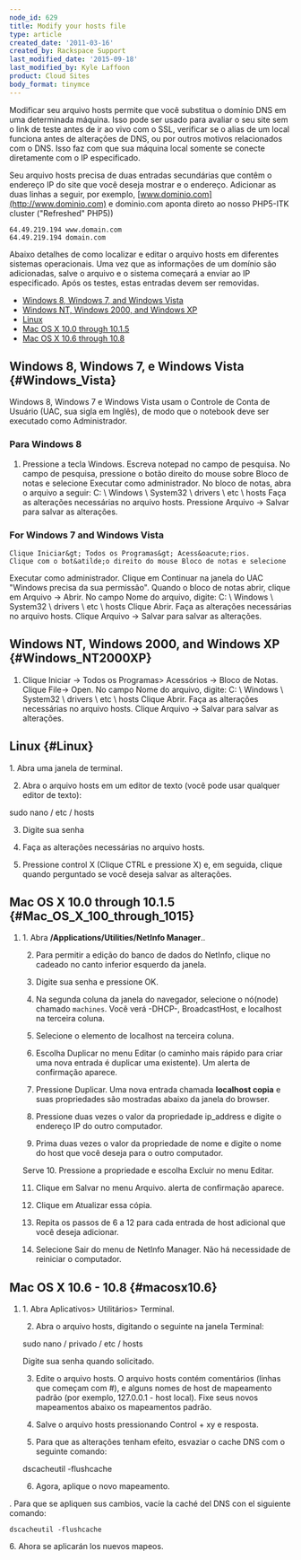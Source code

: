 ```yaml
---
node_id: 629
title: Modify your hosts file
type: article
created_date: '2011-03-16'
created_by: Rackspace Support
last_modified_date: '2015-09-18'
last_modified_by: Kyle Laffoon
product: Cloud Sites
body_format: tinymce
---
```


Modificar seu arquivo hosts permite que voc&ecirc; substitua o dom&iacute;nio DNS em
uma determinada m&aacute;quina. Isso pode ser usado para avaliar o seu site sem
o link de teste antes de ir ao vivo com o SSL, verificar se o alias de
um local funciona antes de altera&ccedil;&otilde;es de DNS, ou por outros motivos
relacionados com o DNS. Isso faz com que sua m&aacute;quina local somente se
conecte diretamente com o IP especificado.

Seu arquivo hosts precisa de duas entradas secund&aacute;rias que cont&ecirc;m o
endere&ccedil;o IP do site que voc&ecirc; deseja mostrar e o endere&ccedil;o. Adicionar as
duas linhas a seguir, por exemplo,
[www.dominio.com](http://www.dominio.com) e dominio.com aponta direto ao
nosso PHP5-ITK cluster ("Refreshed" PHP5))

    64.49.219.194 www.domain.com
    64.49.219.194 domain.com

Abaixo detalhes de como localizar e editar o arquivo hosts em diferentes
sistemas operacionais. Uma vez que as informa&ccedil;&otilde;es de um dom&iacute;nio s&atilde;o
adicionadas, salve o arquivo e o sistema come&ccedil;ar&aacute; a enviar ao IP
especificado. Ap&oacute;s os testes, estas entradas devem ser removidas.

-   [Windows 8, Windows 7, and Windows Vista](#Windows_Vista)
-   [Windows NT, Windows 2000, and Windows XP](#Windows_NT2000XP)
-   [Linux](#Linux)
-   [Mac OS X 10.0 through 10.1.5](#Mac_OS_X_100_through_1015)
-   [Mac OS X 10.6 through 10.8](#macosx10.6)

Windows 8, Windows 7, e Windows Vista {#Windows_Vista}
-------------------------------------

Windows 8, Windows 7 e Windows Vista usam o Controle de Conta de Usu&aacute;rio
(UAC, sua sigla em Ingl&ecirc;s), de modo que o notebook deve ser executado
como Administrador.

### Para Windows 8

1.  Pressione a tecla Windows.
        Escreva notepad no campo de pesquisa.
        No campo de pesquisa, pressione o bot&atilde;o direito do mouse sobre
    Bloco de notas e selecione Executar como administrador.
        No bloco de notas, abra o arquivo a seguir:
        C: \\ Windows \\ System32 \\ drivers \\ etc \\ hosts
        Fa&ccedil;a as altera&ccedil;&otilde;es necess&aacute;rias no arquivo hosts.
        Pressione Arquivo -&gt; Salvar para salvar as altera&ccedil;&otilde;es.


### For Windows 7 and Windows Vista

    Clique Iniciar&gt; Todos os Programas&gt; Acess&oacute;rios.
    Clique com o bot&atilde;o direito do mouse Bloco de notas e selecione
Executar como administrador.
    Clique em Continuar na janela do UAC "Windows precisa da sua
permiss&atilde;o".
    Quando o bloco de notas abrir, clique em Arquivo -&gt; Abrir.
    No campo Nome do arquivo, digite:
    C: \\ Windows \\ System32 \\ drivers \\ etc \\ hosts
    Clique Abrir.
    Fa&ccedil;a as altera&ccedil;&otilde;es necess&aacute;rias no arquivo hosts.
    Clique Arquivo -&gt; Salvar para salvar as altera&ccedil;&otilde;es.

Windows NT, Windows 2000, and Windows XP {#Windows_NT2000XP}
----------------------------------------

1.  Clique Iniciar -&gt; Todos os Programas&gt; Acess&oacute;rios -&gt; Bloco
    de Notas.
        Clique File-&gt; Open.
        No campo Nome do arquivo, digite:
        C: \\ Windows \\ System32 \\ drivers \\ etc \\ hosts
    Clique Abrir.
        Fa&ccedil;a as altera&ccedil;&otilde;es necess&aacute;rias  no arquivo hosts.
        Clique Arquivo -&gt; Salvar para salvar as altera&ccedil;&otilde;es.

Linux {#Linux}
-----

1\. Abra uma janela de terminal.

2. Abra o arquivo hosts em um editor de texto (voc&ecirc; pode usar qualquer
editor de texto):

sudo nano / etc / hosts

3. Digite sua senha

4. Fa&ccedil;a as altera&ccedil;&otilde;es necess&aacute;rias no arquivo hosts.

5. Pressione control X (Clique CTRL e pressione X) e, em seguida, clique
quando perguntado se voc&ecirc; deseja salvar as altera&ccedil;&otilde;es.


Mac OS X 10.0 through 10.1.5 {#Mac_OS_X_100_through_1015}
----------------------------

1.  1\. Abra **/Applications/Utilities/NetInfo Manager**..

    2. Para permitir a edi&ccedil;&atilde;o do banco de dados do NetInfo, clique no
    cadeado no canto inferior esquerdo da janela.

    3. Digite sua senha e pressione OK.

    4. Na segunda coluna da janela do navegador, selecione o n&oacute;(node)
    chamado `machines`. Voc&ecirc; ver&aacute; -DHCP-, BroadcastHost, e localhost na
    terceira coluna.

    5. Selecione o elemento de localhost na terceira coluna.

    6. Escolha Duplicar no menu Editar (o caminho mais r&aacute;pido para criar uma
    nova entrada &eacute; duplicar uma existente). Um alerta de confirma&ccedil;&atilde;o
    aparece.

    7. Pressione Duplicar. Uma nova entrada chamada **localhost copia** e
    suas propriedades s&atilde;o mostradas abaixo da janela do browser.

    8. Pressione duas vezes o valor da propriedade ip\_address e digite o
    endere&ccedil;o IP do outro computador.

    9. Prima duas vezes o valor da propriedade de nome e digite o nome do
    host que voc&ecirc; deseja para o outro computador.

    Serve 10. Pressione a propriedade e escolha Excluir no menu Editar.

    11. Clique em Salvar no menu Arquivo. alerta de confirma&ccedil;&atilde;o aparece.

    12. Clique em Atualizar essa c&oacute;pia.

    13. Repita os passos de 6 a 12 para cada entrada de host adicional que
    voc&ecirc; deseja adicionar.

    14. Selecione Sair do menu de NetInfo Manager. N&atilde;o h&aacute; necessidade de
    reiniciar o computador.


Mac OS X 10.6 - 10.8 {#macosx10.6}
--------------------

1.  1\. Abra Aplicativos&gt; Utilit&aacute;rios&gt; Terminal.

    2. Abra o arquivo hosts, digitando o seguinte na janela Terminal:

    sudo nano / privado / etc / hosts

    Digite sua senha quando solicitado.

    3. Edite o arquivo hosts. O arquivo hosts cont&eacute;m coment&aacute;rios (linhas que
    come&ccedil;am com \#), e alguns nomes de host de mapeamento padr&atilde;o (por
    exemplo, 127.0.0.1 - host local). Fixe seus novos mapeamentos abaixo os
    mapeamentos padr&atilde;o.

    4. Salve o arquivo hosts pressionando Control + xy e resposta.

    5. Para que as altera&ccedil;&otilde;es tenham efeito, esvaziar o cache DNS com o
    seguinte comando:

    dscacheutil -flushcache

    6. Agora, aplique o novo mapeamento.



. Para que se apliquen sus cambios, vac&iacute;e la cach&eacute; del DNS con el
siguiente comando:

    dscacheutil -flushcache

6\. Ahora se aplicar&aacute;n los nuevos mapeos.

